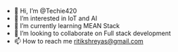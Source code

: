 - 👋 Hi, I’m @Techie420
- 👀 I’m interested in IoT and AI
- 🌱 I’m currently learning MEAN Stack 
- 💞️ I’m looking to collaborate on Full stack development
- 📫 How to reach me ritikshreyas@gmail.com

<!---
Techie420/Techie420 is a ✨ special ✨ repository because its `README.md` (this file) appears on your GitHub profile.
You can click the Preview link to take a look at your changes.
--->

